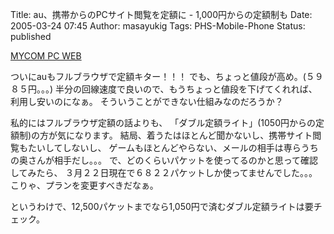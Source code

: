 Title: au、携帯からのPCサイト閲覧を定額に - 1,000円からの定額制も
Date: 2005-03-24 07:45
Author: masayukig
Tags: PHS-Mobile-Phone
Status: published

[MYCOM PC WEB](http://pcweb.mycom.co.jp/news/2005/03/23/007.html)

ついにauもフルブラウザで定額キター！！！
でも、ちょっと値段が高め。(５９８５円。。。)
半分の回線速度で良いので、もうちょっと値段を下げてくれれば、
利用し安いのになぁ。
そういうことができない仕組みなのだろうか？

私的にはフルブラウザ定額の話よりも、
「ダブル定額ライト」(1050円からの定額制)の方が気になります。
結局、着うたはほとんど聞かないし、携帯サイト閲覧もたいしてしないし、
ゲームもほとんどやらない、メールの相手は専らうちの奥さんが相手だし。。。
で、どのくらいパケットを使ってるのかと思って確認してみたら、
３月２２日現在で６８２２パケットしか使ってませんでした。。。
こりゃ、プランを変更すべきだなぁ。

というわけで、12,500パケットまでなら1,050円で済むダブル定額ライトは要チェック。

